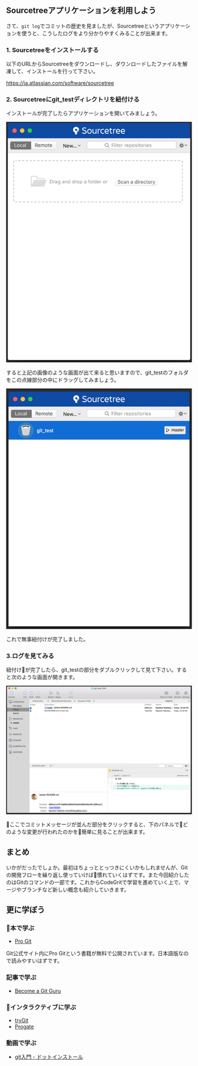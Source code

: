 ## Sourcetreeアプリケーションを利用しよう

さて、`git log`でコミットの歴史を見ましたが、Sourcetreeというアプリケーションを使うと、こうしたログをより分かりやすくみることが出来ます。

### 1. Sourcetreeをインストールする

以下のURLからSourcetreeをダウンロードし、ダウンロードしたファイルを解凍して、インストールを行って下さい。

https://ja.atlassian.com/software/sourcetree

### 2. Sourcetreeにgit_testディレクトリを紐付ける

インストールが完了したらアプリケーションを開いてみましょう。

![Sourcetree1](./images/sourcetree1.png)

すると上記の画像のような画面が出て来ると思いますので、git_testのフォルダをこの点線部分の中にドラッグしてみましょう。

![Sourcetree2](./images/sourcetree2.png)

これで無事紐付けが完了しました。

### 3.ログを見てみる

紐付けが完了したら、git_testの部分をダブルクリックして見て下さい。すると次のような画面が開きます。

![Sourcetree3](./images/sourcetree3.png)

ここでコミットメッセージが並んだ部分をクリックすると、下のパネルでどのような変更が行われたのかを簡単に見ることが出来ます。

## まとめ

いかがだったでしょか。最初はちょっととっつきにくいかもしれませんが、Gitの開発フローを繰り返し使っていけば慣れていくはずです。また今回紹介したのはGitのコマンドの一部です。これからCodeGritで学習を進めていく上で、マージやブランチなど新しい概念も紹介していきます。

## 更に学ぼう

### 本で学ぶ

- [Pro Git](https://git-scm.com/book/ja/v2)

Git公式サイト内にPro Gitという書籍が無料で公開されています。日本語版なので読みやすいはずです。

### 記事で学ぶ

- [Become a Git Guru](https://www.atlassian.com/git/tutorials)

### インタラクティブに学ぶ

- [tryGit](https://try.github.io/levels/1/challenges/1)
- [Progate](https://prog-8.com/languages/git)

### 動画で学ぶ

- [git入門 - ドットインストール](https://dotinstall.com/lessons/basic_git)